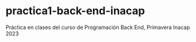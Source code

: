 # practica1-back-end-inacap
Práctica en clases del curso de Programación Back End, Primavera Inacap 2023
